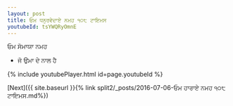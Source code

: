 ```yaml
---
layout: post
title: ਓਮ ਧਨੁਰਵੇਦਾਏ ਨਮਹ ੧੦੮ ਟਾਇਮਸ
youtubeId: tsYWQRyOmnE
---
```

 
 
 ਓਮ ਸੋਮਾਯਾ ਨਮਹ  
 
 -  ਜੋ ਉਮਾ ਦੇ ਨਾਲ ਹੈ 
 
  
 
  
 
 
 
 
 
 


{% include youtubePlayer.html id=page.youtubeId %}
 
[Next]({{ site.baseurl }}{% link  split2/_posts/2016-07-06-ਓਮ ਹਾਰਾਏ ਨਮਹ ੧੦੮ ਟਾਇਮਸ.md%})
 
